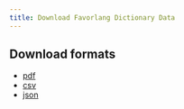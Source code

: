 ```yaml
---
title: Download Favorlang Dictionary Data
---
```


## Download formats

- [pdf](favorlang_dict_transcribed.pdf)
- [csv](dict.csv)
- [json](dict.json)

